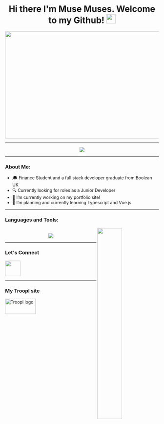 ###

###
<h1 align="center">
  <b>Hi there I'm Muse Muses. Welcome to my Github!</b>
  <img src="https://media.giphy.com/media/hvRJCLFzcasrR4ia7z/giphy.gif" width="30px"/>
</h1>
<div align="center">
<img src="https://i.pinimg.com/originals/c6/3c/ae/c63cae1344766f14d9d184e5aafed065.gif" height="350px" width="600px"/>
</div>
<!-- <div align="center">
  <img src="https://media.giphy.com/media/dWesBcTLavkZuG35MI/giphy.gif" width="600" height="300"/>
</div>
-->
<hr/>
<!-- ### Hi there I'm Mubarak Musse. Welcome to my Github! 👋 -->
<!--
**Creatorrr1/Creatorrr1** is a ✨ _special_ ✨ repository because its `README.md` (this file) appears on your GitHub profile.

- ⚡ Fun fact: ...
- 📫 How to reach me: ...
-->
<br/>
<!-- [![creatorrr1's GitHub stats](https://github-readme-stats.vercel.app/api?username=creatorrr1)](https://github.com/creatorrr1/github-readme-stats) -->
<div align="center">
  <img src="https://github-readme-stats.vercel.app/api?username=creatorrr1&show_icons=true&theme=tokyonight"/>
</div>
<!-- ![creatorrr1's GitHub stats](https://github-readme-stats.vercel.app/api?username=creatorrr1&show_icons=true&theme=tokyonight) -->
 <!--[![Top Langs](https://github-readme-stats.vercel.app/api/top-langs/?username=creatorrr1&layout=compact&theme=tokyonight)](https://github.com/creatorrr1/github-readme-stats) -->
<hr/>

### About Me:

- 🎓 Finance Student and a full stack developer graduate from Boolean UK
- 🔍 Currently looking for roles as a Junior Developer
- 🔭 I’m currently working on my portfolio site!
- 🌱 I’m planning and currently learning Typescript and Vue.js

<hr/>

### Languages and Tools:
<!-- <img align="left" alt="HTML5" width="26px" src="https://cdn.jsdelivr.net/gh/devicons/devicon/icons/html5/html5-original.svg" style="padding-right:10px;" />
<img align="left" alt="CSS3" width="26px" src="https://cdn.jsdelivr.net/gh/devicons/devicon/icons/css3/css3-original.svg" style="padding-right:10px;"/> 
<img align="left" alt="Sass" width="26px" src="https://cdn.jsdelivr.net/gh/devicons/devicon/icons/sass/sass-original.svg" style="padding-right:10px;" />
<img align="left" alt="JavaScript" width="26px" src="https://cdn.jsdelivr.net/gh/devicons/devicon/icons/javascript/javascript-original.svg" style="padding-right:10px;" />
<img align="left" alt="React" width="26px" src="https://cdn.jsdelivr.net/gh/devicons/devicon/icons/react/react-original.svg" style="padding-right:10px;" />
<img align="left" alt="Node.js" width="26px" src="https://cdn.jsdelivr.net/gh/devicons/devicon/icons/nodejs/nodejs-original.svg" style="padding-right:10px;" />
<img align="left" width="26px" height="26px" src="https://github.com/prisma.png?s=20"/>
<img align="left" width="26px" height="26px" src="https://github.com/expressjs.png?s=20"/>
<img align="left" width="26px" height="26px" src="https://www.vectorlogo.zone/logos/postgresql/postgresql-icon.svg" style="margin-bottom:10px;"/>
<img align="left" width="26px" height="26px" src="https://user-images.githubusercontent.com/90321114/185269483-7cf8f2bb-0b55-4002-ab11-9cb2060232ea.png"/>
<img align="left" alt="Git" width="26px" src="https://cdn.jsdelivr.net/gh/devicons/devicon/icons/git/git-original.svg" style="padding-right:10px;" />
<img align="left" alt="GitHub" width="26px" src="https://user-images.githubusercontent.com/3369400/139447912-e0f43f33-6d9f-45f8-be46-2df5bbc91289.png" style="padding-right:10px;" /> -->

<!--[![My Skills](https://skills.thijs.gg/icons?i=html,css,scss,javascript,react,nodejs,prisma,express,postgres,git,github)](https://skills.thijs.gg) -->
<!-- <img src="https://skills.thijs.gg/icons?i=html,css,scss,ts,javascript,react,nodejs,prisma,express,postgres,dynamodb,mongodb,heroku,git,github"/> -->
<img align="right" src="https://user-images.githubusercontent.com/72984740/207438416-f283e595-2c87-40b0-a68e-5d0c5493d088.gif" width="40%" />


<br/>

<div align="center">
  <img src="https://github-readme-stats.vercel.app/api/top-langs/?username=creatorrr1&layout=compact&theme=tokyonight"/>
</div>
<!--[![Top Langs](https://github-readme-stats.vercel.app/api/top-langs/?username=creatorrr1&layout=compact&theme=tokyonight)](https://github.com/creatorrr1/github-readme-stats) -->

<hr/>

### Let's Connect

<a href="https://www.linkedin.com/in/m-muse-117263236/">
     <img width="50" src="https://upload.wikimedia.org/wikipedia/commons/e/e9/Linkedin_icon.svg"></img>
<a/>

<hr/>

### My Troopl site

<a href="https://troopl.com/muse">
<img width="100" height="50" src="https://troopl.com/packs/media/svg/troopl_logo-8ad5996b.svg" class="logo-img" style="margin-left=10px" alt="Troopl logo">
<a/>
